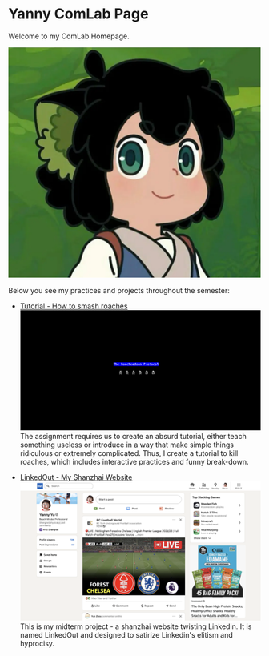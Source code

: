 # Yanny ComLab Page
Welcome to my ComLab Homepage. 

![Home](opening-banner.jpeg)

Below you see my practices and projects throughout the semester:

* [Tutorial - How to smash roaches](tutorial)
![tutorial](tutorial-homepage.jpeg)
The assignment requires us to create an absurd tutorial, either teach something useless or introduce in a way that make simple things ridiculous or extremely complicated. Thus, I create a tutorial to kill roaches, which includes interactive practices and funny break-down.

* [LinkedOut - My Shanzhai Website](project1)
![LinkedinOut - in progress](project1-homepage.jpeg)
This is my midterm project - a shanzhai website twisting Linkedin. It is named LinkedOut and designed to satirize Linkedin's elitism and hyprocisy.